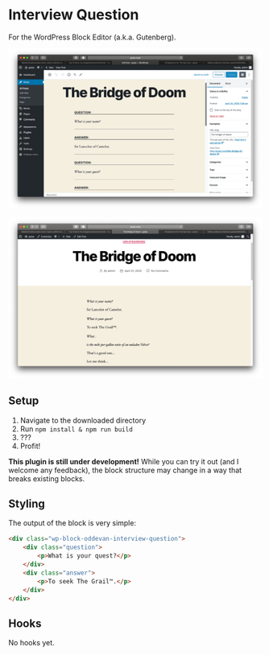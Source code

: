 # Interview Question

For the WordPress Block Editor (a.k.a. Gutenberg).

![Screenshot of block editor](screenshot-back.png)

![Screenshot of website](screenshot-front.png)

## Setup

1. Navigate to the downloaded directory
2. Run `npm install & npm run build`
3. ???
4. Profit!

**This plugin is still under development!** While you can try it out (and I welcome any feedback),
the block structure may change in a way that breaks existing blocks.

## Styling

The output of the block is very simple:

```html
<div class="wp-block-oddevan-interview-question">
	<div class="question">
		<p>What is your quest?</p>
	</div>
	<div class="answer">
		<p>To seek The Grail™.</p>
	</div>
</div>
```

## Hooks

No hooks yet.